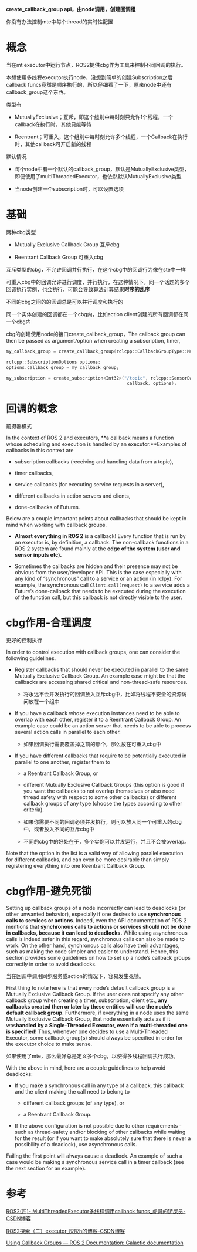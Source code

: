 **create_callback_group api，由node调用，创建回调组**

你没有办法控制mte中每个thread的实时性配置

# 概念

当在mt executor中运行节点，ROS2提供cbg作为工具来控制不同回调的执行。

本想使用多线程executor执行node，没想到简单的创建Subscription之后callback funcs竟然是顺序执行的，所以仔细看了一下，原来node中还有callback_group这个东西。

类型有

- MutuallyExclusive；互斥，即这个组别中每时刻只允许1个线程，一个callback在执行时，其他只能等待

- Reentrant；可重入，这个组别中每时刻允许多个线程，一个Callback在执行时，其他callback可开启新的线程

默认情况

- 每个node中有一个默认的callback_group，默认是MutuallyExclusive类型，即便使用了multiThreadedExecutor，也依然默认MutuallyExclusive类型

- 当node创建一个subscription时，可以设置选项

# 基础

两种cbg类型

- Mutually Exclusive Callback Group 互斥cbg

- Reentrant Callback Group 可重入cbg

互斥类型的cbg，不允许回调并行执行，在这个cbg中的回调行为像在ste中一样

可重入cbg中的回调允许进行调度，并行执行，在这种情况下，同一个话题的多个回调执行实例，也会执行，可能会导致算法计算结果**时序的乱序**

不同的cbg之间的的回调总是可以并行调度和执行的

同一个实体创建的回调都在一个cbg内，比如action client创建的所有回调都在同一个cbg内

cbg的创建使用node的接口create_callback_group，The callback group can then be passed as argument/option when creating a subscription, timer,

```cpp
my_callback_group = create_callback_group(rclcpp::CallbackGroupType::MutuallyExclusive);

rclcpp::SubscriptionOptions options;
options.callback_group = my_callback_group;

my_subscription = create_subscription<Int32>("/topic", rclcpp::SensorDataQoS(),
                                              callback, options);
```

# 回调的概念

前摄器模式

In the context of ROS 2 and executors, **a callback means a function whose scheduling and execution is handled by an executor.**Examples of callbacks in this context are

- subscription callbacks (receiving and handling data from a topic),

- timer callbacks,

- service callbacks (for executing service requests in a server),

- different callbacks in action servers and clients,

- done-callbacks of Futures.

Below are a couple important points about callbacks that should be kept in mind when working with callback groups.

- **Almost everything in ROS 2** is a callback! Every function that is run by an executor is, by definition, a callback. The non-callback functions in a ROS 2 system are found mainly at the **edge of the system (user and sensor inputs etc).**

- Sometimes the callbacks are hidden and their presence may not be obvious from the user/developer API. This is the case especially with any kind of “synchronous” call to a service or an action (in rclpy). For example, the synchronous call `Client.call(request)` to a service adds a Future’s done-callback that needs to be executed during the execution of the function call, but this callback is not directly visible to the user.

# cbg作用-合理调度

更好的控制执行

In order to control execution with callback groups, one can consider the following guidelines.

- Register callbacks that should never be executed in parallel to the same Mutually Exclusive Callback Group. An example case might be that the callbacks are accessing shared critical and non-thread-safe resources.

  - 将永远不会并发执行的回调放入互斥cbg中，比如将线程不安全的资源访问放在一个组中

- If you have a callback whose execution instances need to be able to overlap with each other, register it to a Reentrant Callback Group. An example case could be an action server that needs to be able to process several action calls in parallel to each other.

  - 如果回调执行需要覆盖掉之前的那个，那么放在可重入cbg中

- If you have different callbacks that require to be potentially executed in parallel to one another, register them to

  - a Reentrant Callback Group, or

  - different Mutually Exclusive Callback Groups (this option is good if you want the callbacks to not overlap themselves or also need thread safety with respect to some other callbacks) or different callback groups of any type (choose the types according to other criteria).

  - 如果你需要不同的回调必须并发执行，则可以放入同一个可重入的cbg中，或者放入不同的互斥cbg中

  - 不同的cbg中的好处在于，多个实例可以并发运行，并且不会被overlap。

Note that the option in the list is a valid way of allowing parallel execution for different callbacks, and can even be more desirable than simply registering everything into one Reentrant Callback Group.

# cbg作用-避免死锁

Setting up callback groups of a node incorrectly can lead to deadlocks (or other unwanted behavior), especially if one desires to use **synchronous calls to services or actions**. Indeed, even the API documentation of ROS 2 mentions that **synchronous calls to actions or services should not be done in callbacks, because it can lead to deadlocks.** While using asynchronous calls is indeed safer in this regard, synchronous calls can also be made to work. On the other hand, synchronous calls also have their advantages, such as making the code simpler and easier to understand. Hence, this section provides some guidelines on how to set up a node’s callback groups correctly in order to avoid deadlocks.

当在回调中调用同步服务或action的情况下，容易发生死锁。

First thing to note here is that every node’s default callback group is a Mutually Exclusive Callback Group. If the user does not specify any other callback group when creating a timer, subscription, client etc., **any callbacks created then or later by these entities will use the node’s default callback group**. Furthermore, if everything in a node uses the same Mutually Exclusive Callback Group, that node essentially acts as if it was**handled by a Single-Threaded Executor, even if a multi-threaded one is specified!** Thus, whenever one decides to use a Multi-Threaded Executor, some callback group(s) should always be specified in order for the executor choice to make sense.

如果使用了mte，那么最好总是定义多个cbg，以使得多线程回调执行成功。

With the above in mind, here are a couple guidelines to help avoid deadlocks:

- If you make a synchronous call in any type of a callback, this callback and the client making the call need to belong to

  - different callback groups (of any type), or

  - a Reentrant Callback Group.

- If the above configuration is not possible due to other requirements - such as thread-safety and/or blocking of other callbacks while waiting for the result (or if you want to make absolutely sure that there is never a possibility of a deadlock), use asynchronous calls.

Failing the first point will always cause a deadlock. An example of such a case would be making a synchronous service call in a timer callback (see the next section for an example).

# 参考

[ROS2(四)- MultiThreadedExecutor多线程调用callback funcs_虎哥的铲屎员-CSDN博客](https://blog.csdn.net/liuerin/article/details/108749596)

[ROS2探索（二）executor_灰灰h的博客-CSDN博客](https://blog.csdn.net/qq_16893195/article/details/113123386)

[Using Callback Groups — ROS 2 Documentation: Galactic  documentation](https://docs.ros.org/en/galactic/How-To-Guides/Using-callback-groups.html)
